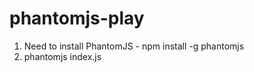 phantomjs-play
==============

1.  Need to install PhantomJS - npm install -g phantomjs
2.  phantomjs index.js
